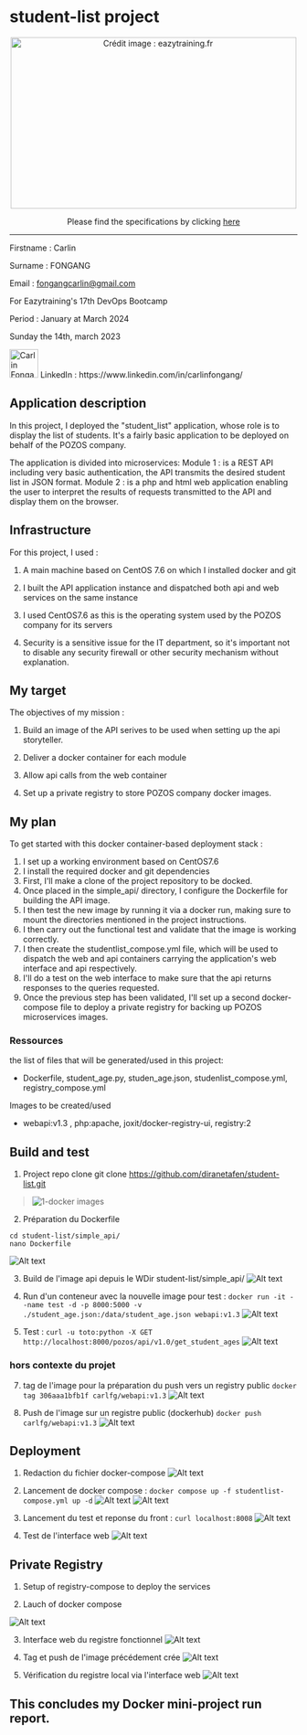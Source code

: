 # student-list project
<p align="center">
  <a href="https://github.com/diranetafen/student-list.git">
    <img src="https://user-images.githubusercontent.com/18481009/84582395-ba230b00-adeb-11ea-9453-22ed1be7e268.jpg" alt="Crédit image : eazytraining.fr" width="500" height="300">
  </a>
</p>
<p align="center">Please find the specifications by clicking <a href="https://github.com/diranetafen/student-list.git">here</a></p>


------------

Firstname : Carlin

Surname : FONGANG

Email : fongangcarlin@gmail.com

For Eazytraining's 17th DevOps Bootcamp

Period : January at March 2024

Sunday the 14th, march 2023


<img src="https://media.licdn.com/dms/image/C4E03AQEUnPkOFFTrWQ/profile-displayphoto-shrink_400_400/0/1618084678051?e=1710979200&v=beta&t=sMjRKoI0WFlbqYYgN0TWVobs9k31DBeSiOffAOM8HAo" width="50" height="50" alt="Carlin Fongang"> 
LinkedIn : https://www.linkedin.com/in/carlinfongang/


## Application description
In this project, I deployed the "student_list" application, whose role is to display the list of students. It's a fairly basic application to be deployed on behalf of the POZOS company.

The application is divided into microservices: 
Module 1 : is a REST API including very basic authentication, the API transmits the desired student list in JSON format.
Module 2 : is a php and html web application enabling the user to interpret the results of requests transmitted to the API and display them on the browser.

## Infrastructure
For this project, I used : 
1. A main machine based on CentOS 7.6 on which I installed docker and git

2. I built the API application instance and dispatched both api and web services on the same instance

3. I used CentOS7.6 as this is the operating system used by the POZOS company for its servers

4. Security is a sensitive issue for the IT department, so it's important not to disable any security firewall or other security mechanism without explanation.

## My target
The objectives of my mission : 

1. Build an image of the API serives to be used when setting up the api storyteller.

2. Deliver a docker container for each module 

3. Allow api calls from the web container

4. Set up a private registry to store POZOS company docker images.



## My plan
To get started with this docker container-based deployment stack : 
1. I set up a working environment based on CentOS7.6 
2. I install the required docker and git dependencies 
3. First, I'll make a clone of the project repository to be docked. 
4. Once placed in the simple_api/ directory, I configure the Dockerfile for building the API image.
5. I then test the new image by running it via a docker run, making sure to mount the directories mentioned in the project instructions.
6. I then carry out the functional test and validate that the image is working correctly.
7. I then create the studentlist_compose.yml file, which will be used to dispatch the web and api containers carrying the application's web interface and api respectively. 
7. I'll do a test on the web interface to make sure that the api returns responses to the queries requested.
8. Once the previous step has been validated, I'll set up a second docker-compose file to deploy a private registry for backing up POZOS microservices images.

### Ressources
the list of files that will be generated/used in this project: 
 - Dockerfile, student_age.py, studen_age.json, studenlist_compose.yml, registry_compose.yml

 Images to be created/used
 - webapi:v1.3 , php:apache, joxit/docker-registry-ui, registry:2


## Build and test
1. Project repo clone
git clone https://github.com/diranetafen/student-list.git
> ![1-docker images](https://github.com/CarlinFongang/cursus-devops/blob/master/docker_cf/projet-docker/img/image-1.png)

2. Préparation du Dockerfile
````
cd student-list/simple_api/
nano Dockerfile
````
![Alt text](img/image-2.png)

3. Build de l'image api depuis le WDir student-list/simple_api/
![Alt text](img/image-3.png)


4. Run d'un conteneur avec la nouvelle image pour test : 
 `docker run -it --name test -d -p 8000:5000 -v ./student_age.json:/data/student_age.json webapi:v1.3`
![Alt text](img/image-5.png)

5. Test : 
`curl -u toto:python -X GET http://localhost:8000/pozos/api/v1.0/get_student_ages`
![Alt text](img/image-6.png)

### hors contexte du projet
7. tag de l'image pour la préparation du push vers un registry public
`docker tag 306aaa1bfb1f carlfg/webapi:v1.3`
![Alt text](img/image-4.png)

8. Push de l'image sur un registre public (dockerhub)
`docker push carlfg/webapi:v1.3`
![Alt text](img/image-7.png)


## Deployment
1. Redaction du fichier docker-compose
![Alt text](img/image-12.png)
2. Lancement de docker compose : 
`docker compose up -f studentlist-compose.yml up -d`
![Alt text](img/image-8.png)
![Alt text](img/image-9.png)

3. Lancement du test et reponse du front : 
`curl localhost:8008`
![Alt text](img/image-10.png)

4. Test de l'interface web
![Alt text](img/image-11.png)

## Private Registry
1. Setup of registry-compose to deploy the services

2. Lauch of docker compose 

![Alt text](img/image-12.png)

3. Interface web du registre fonctionnel
![Alt text](img/image-13.png)

4. Tag et push de l'image précédement crée
![Alt text](img/image-14.png)

5. Vérification du registre local via l'interface web
![Alt text](img/image-15.png)

## This concludes my Docker mini-project run report.